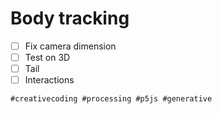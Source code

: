 # Body tracking

- [ ] Fix camera dimension
- [ ] Test on 3D
- [ ] Tail
- [ ] Interactions

`#creativecoding #processing #p5js #generative`